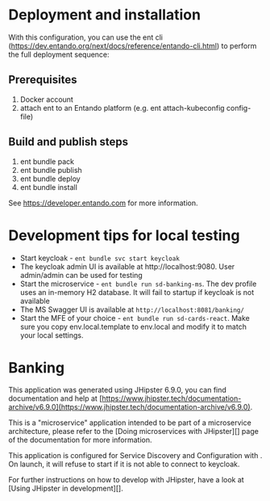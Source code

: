 # Deployment and installation

With this configuration, you can use the ent cli (https://dev.entando.org/next/docs/reference/entando-cli.html) to perform the full deployment sequence:

## Prerequisites

1. Docker account
2. attach ent to an Entando platform (e.g. ent attach-kubeconfig config-file)

## Build and publish steps

1. ent bundle pack
2. ent bundle publish
3. ent bundle deploy
4. ent bundle install

See https://developer.entando.com for more information.

# Development tips for local testing

- Start keycloak - `ent bundle svc start keycloak`
- The keycloak admin UI is available at http://localhost:9080. User admin/admin can be used for testing
- Start the microservice - `ent bundle run sd-banking-ms`. The dev profile uses an in-memory H2 database. It will fail to startup if keycloak is not available
- The MS Swagger UI is available at `http://localhost:8081/banking/`
- Start the MFE of your choice - `ent bundle run sd-cards-react`. Make sure you copy env.local.template to env.local and modify it to match your local settings.

# Banking

This application was generated using JHipster 6.9.0, you can find documentation and help at [https://www.jhipster.tech/documentation-archive/v6.9.0](https://www.jhipster.tech/documentation-archive/v6.9.0).

This is a "microservice" application intended to be part of a microservice architecture, please refer to the [Doing microservices with JHipster][] page of the documentation for more information.

This application is configured for Service Discovery and Configuration with . On launch, it will refuse to start if it is not able to connect to keycloak.

For further instructions on how to develop with JHipster, have a look at [Using JHipster in development][].
